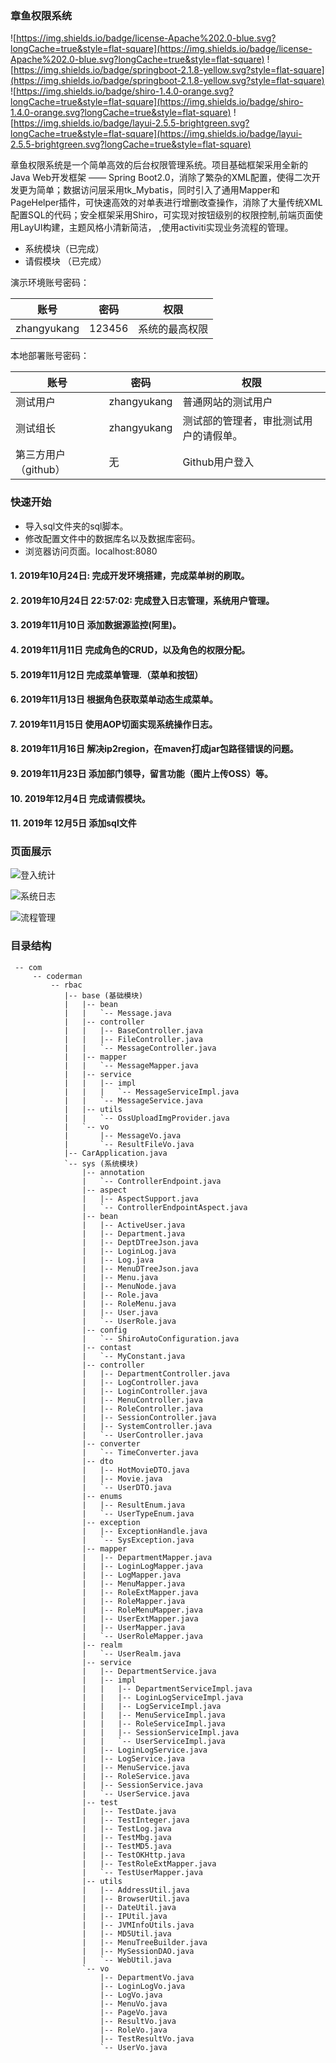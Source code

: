 ###  章鱼权限系统

![https://img.shields.io/badge/license-Apache%202.0-blue.svg?longCache=true&style=flat-square](https://img.shields.io/badge/license-Apache%202.0-blue.svg?longCache=true&style=flat-square)
![https://img.shields.io/badge/springboot-2.1.8-yellow.svg?style=flat-square](https://img.shields.io/badge/springboot-2.1.8-yellow.svg?style=flat-square)
![https://img.shields.io/badge/shiro-1.4.0-orange.svg?longCache=true&style=flat-square](https://img.shields.io/badge/shiro-1.4.0-orange.svg?longCache=true&style=flat-square)
![https://img.shields.io/badge/layui-2.5.5-brightgreen.svg?longCache=true&style=flat-square](https://img.shields.io/badge/layui-2.5.5-brightgreen.svg?longCache=true&style=flat-square)


章鱼权限系统是一个简单高效的后台权限管理系统。项目基础框架采用全新的Java Web开发框架 —— Spring Boot2.0，消除了繁杂的XML配置，使得二次开发更为简单；数据访问层采用tk_Mybatis，同时引入了通用Mapper和PageHelper插件，可快速高效的对单表进行增删改查操作，消除了大量传统XML配置SQL的代码；安全框架采用Shiro，可实现对按钮级别的权限控制,前端页面使用LayUI构建，主题风格小清新简洁，
,使用activiti实现业务流程的管理。

 - 系统模块（已完成）
 - 请假模块 （已完成）

演示环境账号密码：

账号 | 密码| 权限
---|---|---
zhangyukang | 123456 | 系统的最高权限


本地部署账号密码：

账号 | 密码| 权限
---|---|---
测试用户 | zhangyukang |普通网站的测试用户
测试组长 | zhangyukang | 测试部的管理者，审批测试用户的请假单。
第三方用户（github） | 无 |Github用户登入
 
### 快速开始
 - 导入sql文件夹的sql脚本。
 - 修改配置文件中的数据库名以及数据库密码。
 - 浏览器访问页面。localhost:8080


#### 1. 2019年10月24日: 完成开发环境搭建，完成菜单树的刷取。
#### 2. 2019年10月24日 22:57:02: 完成登入日志管理，系统用户管理。
####  3. 2019年11月10日 添加数据源监控(阿里)。
####  4. 2019年11月11日 完成角色的CRUD，以及角色的权限分配。
####  5. 2019年11月12日 完成菜单管理.（菜单和按钮）
####  6. 2019年11月13日 根据角色获取菜单动态生成菜单。
####  7. 2019年11月15日 使用AOP切面实现系统操作日志。
####  8. 2019年11月16日 解决ip2region，在maven打成jar包路径错误的问题。
####  9. 2019年11月23日 添加部门领导，留言功能（图片上传OSS）等。
####  10. 2019年12月4日 完成请假模块。
####  11. 2019年 12月5日 添加sql文件


### 页面展示


![登入统计](/images/1.PNG)

![系统日志](/images/2.PNG)

![流程管理](/images/3.PNG)

### 目录结构

```
 -- com
     -- coderman
         -- rbac
            |-- base (基础模块)
            |   |-- bean   
            |   |   `-- Message.java
            |   |-- controller
            |   |   |-- BaseController.java
            |   |   |-- FileController.java
            |   |   `-- MessageController.java
            |   |-- mapper
            |   |   `-- MessageMapper.java
            |   |-- service
            |   |   |-- impl
            |   |   |   `-- MessageServiceImpl.java
            |   |   `-- MessageService.java
            |   |-- utils
            |   |   `-- OssUploadImgProvider.java
            |   `-- vo
            |       |-- MessageVo.java
            |       `-- ResultFileVo.java
            |-- CarApplication.java
            `-- sys (系统模块)
                |-- annotation
                |   `-- ControllerEndpoint.java
                |-- aspect
                |   |-- AspectSupport.java
                |   `-- ControllerEndpointAspect.java
                |-- bean
                |   |-- ActiveUser.java
                |   |-- Department.java
                |   |-- DeptDTreeJson.java
                |   |-- LoginLog.java
                |   |-- Log.java
                |   |-- MenuDTreeJson.java
                |   |-- Menu.java
                |   |-- MenuNode.java
                |   |-- Role.java
                |   |-- RoleMenu.java
                |   |-- User.java
                |   `-- UserRole.java
                |-- config
                |   `-- ShiroAutoConfiguration.java
                |-- contast
                |   `-- MyConstant.java
                |-- controller
                |   |-- DepartmentController.java
                |   |-- LogController.java
                |   |-- LoginController.java
                |   |-- MenuController.java
                |   |-- RoleController.java
                |   |-- SessionController.java
                |   |-- SystemController.java
                |   `-- UserController.java
                |-- converter
                |   `-- TimeConverter.java
                |-- dto
                |   |-- HotMovieDTO.java
                |   |-- Movie.java
                |   `-- UserDTO.java
                |-- enums
                |   |-- ResultEnum.java
                |   `-- UserTypeEnum.java
                |-- exception
                |   |-- ExceptionHandle.java
                |   `-- SysException.java
                |-- mapper
                |   |-- DepartmentMapper.java
                |   |-- LoginLogMapper.java
                |   |-- LogMapper.java
                |   |-- MenuMapper.java
                |   |-- RoleExtMapper.java
                |   |-- RoleMapper.java
                |   |-- RoleMenuMapper.java
                |   |-- UserExtMapper.java
                |   |-- UserMapper.java
                |   `-- UserRoleMapper.java
                |-- realm
                |   `-- UserRealm.java
                |-- service
                |   |-- DepartmentService.java
                |   |-- impl
                |   |   |-- DepartmentServiceImpl.java
                |   |   |-- LoginLogServiceImpl.java
                |   |   |-- LogServiceImpl.java
                |   |   |-- MenuServiceImpl.java
                |   |   |-- RoleServiceImpl.java
                |   |   |-- SessionServiceImpl.java
                |   |   `-- UserServiceImpl.java
                |   |-- LoginLogService.java
                |   |-- LogService.java
                |   |-- MenuService.java
                |   |-- RoleService.java
                |   |-- SessionService.java
                |   `-- UserService.java
                |-- test
                |   |-- TestDate.java
                |   |-- TestInteger.java
                |   |-- TestLog.java
                |   |-- TestMbg.java
                |   |-- TestMD5.java
                |   |-- TestOKHttp.java
                |   |-- TestRoleExtMapper.java
                |   `-- TestUserMapper.java
                |-- utils
                |   |-- AddressUtil.java
                |   |-- BrowserUtil.java
                |   |-- DateUtil.java
                |   |-- IPUtil.java
                |   |-- JVMInfoUtils.java
                |   |-- MD5Util.java
                |   |-- MenuTreeBuilder.java
                |   |-- MySessionDAO.java
                |   `-- WebUtil.java
                `-- vo
                    |-- DepartmentVo.java
                    |-- LoginLogVo.java
                    |-- LogVo.java
                    |-- MenuVo.java
                    |-- PageVo.java
                    |-- ResultVo.java
                    |-- RoleVo.java
                    |-- TestResultVo.java
                    `-- UserVo.java
```





